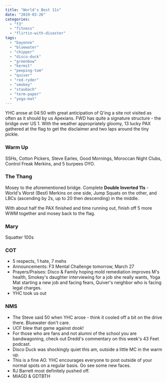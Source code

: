 ```yaml
---
title: "World's Best 11s"
date: "2019-03-26"
categories: 
  - "f3"
  - "fitness"
  - "flirtin-with-disaster"
tags: 
  - "bayonne"
  - "bluewater"
  - "chipper"
  - "disco-duck"
  - "greenbow"
  - "kermit"
  - "peeping-tom"
  - "quiver"
  - "red-ryder"
  - "smokey"
  - "staubach"
  - "term-paper"
  - "yoga-mat"
---
```


YHC arose at 04:50 with great anticipation of Q'ing a site not visited as often as it should by us Apexians. FWD has quite a signature structure - the bridge over US 1. With the weather appropriately gloomy, 13 lucky PAX gathered at the flag to get the disclaimer and two laps around the tiny pickle.

### Warm Up

SSHs, Cotton Pickers, Steve Earles, Good Mornings, Moroccan Night Clubs, Control Freak Merkins, and 5 burpees OYO.

### The Thang

Mosey to the aforementioned bridge. Complete **Double Inverted 11s** - World's Worst (Best) Merkins on one side, Jump Squats on the other, and LBCs (ascending by 2s, up to 20 then descending) in the middle.

With about half the PAX finished and time running out, finish off 5 more WWM together and mosey back to the flag.

### Mary

Squatter 100s

### COT

- 5 respects, 1 hate, 7 mehs
- Announcements: F3 Mental Challenge tomorrow, March 27
- Prayers/Praises: Disco & Family hoping mold remediation improves M's health, Smokey's daughter interviewing for a job she really wants, Yoga Mat starting a new job and facing fears, Quiver's neighbor who is facing legal charges.
- YHC took us out

### NMS

- The Steve said 50 when YHC arose - think it cooled off a bit on the drive there. Bluewater don't care.
- UCF blew that game against dook!
- For those who are fans and not alumni of the school you are bandwagoning, check out Dredd's commentary on this week's 43 Feet podcast.
- Disco Duck was shockingly quiet this am, outside a little MC in the warm up.
- This is a fine AO. YHC encourages everyone to post outside of your normal spots on a regular basis. Go see some new faces.
- RJ Barrett most definitely pushed off.
- MIAGD & GDTBTH
